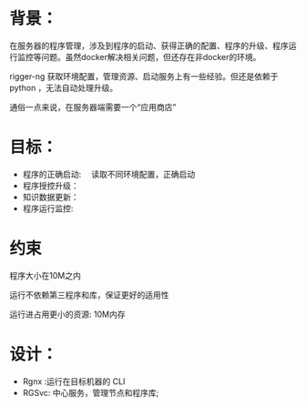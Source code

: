 # 背景：

在服务器的程序管理，涉及到程序的启动、获得正确的配置、程序的升级、程序运行监控等问题。虽然docker解决相关问题，但还存在非docker的环境。

rigger-ng 获取环境配置，管理资源、启动服务上有一些经验。但还是依赖于python ，无法自动处理升级。



通俗一点来说，在服务器端需要一个“应用商店”



# 目标：

- 程序的正确启动: 　读取不同环境配置，正确启动
- 程序授控升级：
- 知识数据更新：
- 程序运行监控:

# 约束

程序大小在10M之内

运行不依赖第三程序和库，保证更好的适用性

运行进占用更小的资源: 10M内存

# 设计：

- Rgnx  :运行在目标机器的 CLI
- RGSvc: 中心服务，管理节点和程序库;





